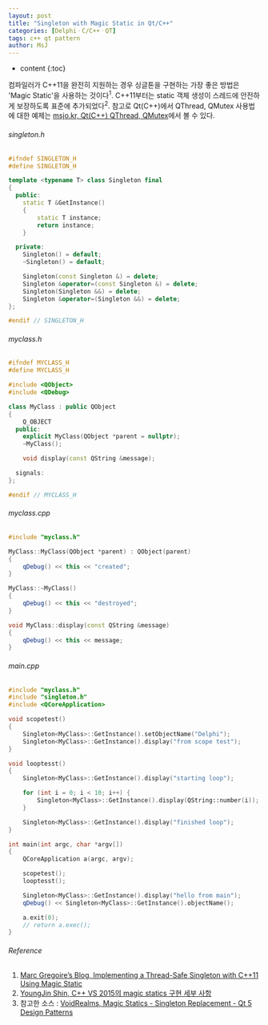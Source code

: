 ```yaml
---
layout: post
title: "Singleton with Magic Static in Qt/C++"
categories: [DelphiㆍC/C++ㆍQT]
tags: c++ qt pattern
author: MsJ
---
```


* content
{:toc}

컴파일러가 C\+\+11을 완전히 지원하는 경우 싱글톤을 구현하는 가장 좋은 방법은 'Magic Static'을 사용하는 것이다<sup>1</sup>. C\+\+11부터는 static 객체 생성이 스레드에 안전하게 보장하도록 표준에 추가되었다<sup>2</sup>. 참고로 Qt(C++)에서 QThread, QMutex 사용법에 대한 예제는 [msjo.kr, Qt(C++) QThread, QMutex](https://msjo.kr/2020/05/10/1/)에서 볼 수 있다.

###### singleton.h

```cpp
#ifndef SINGLETON_H
#define SINGLETON_H

template <typename T> class Singleton final
{
  public:
    static T &GetInstance()
    {
        static T instance;
        return instance;
    }

  private:
    Singleton() = default;
    ~Singleton() = default;

    Singleton(const Singleton &) = delete;
    Singleton &operator=(const Singleton &) = delete;
    Singleton(Singleton &&) = delete;
    Singleton &operator=(Singleton &&) = delete;
};

#endif // SINGLETON_H
```





###### myclass.h

```cpp
#ifndef MYCLASS_H
#define MYCLASS_H

#include <QObject>
#include <QDebug>

class MyClass : public QObject
{
    Q_OBJECT
  public:
    explicit MyClass(QObject *parent = nullptr);
    ~MyClass();

    void display(const QString &message);

  signals:
};

#endif // MYCLASS_H
```

###### myclass.cpp

```cpp
#include "myclass.h"

MyClass::MyClass(QObject *parent) : QObject(parent)
{
    qDebug() << this << "created";
}

MyClass::~MyClass()
{
    qDebug() << this << "destroyed";
}

void MyClass::display(const QString &message)
{
    qDebug() << this << message;
}

```

###### main.cpp

```cpp
#include "myclass.h"
#include "singleton.h"
#include <QCoreApplication>

void scopetest()
{
    Singleton<MyClass>::GetInstance().setObjectName("Delphi");
    Singleton<MyClass>::GetInstance().display("from scope test");
}

void looptesst()
{
    Singleton<MyClass>::GetInstance().display("starting loop");

    for (int i = 0; i < 10; i++) {
        Singleton<MyClass>::GetInstance().display(QString::number(i));
    }

    Singleton<MyClass>::GetInstance().display("finished loop");
}

int main(int argc, char *argv[])
{
    QCoreApplication a(argc, argv);

    scopetest();
    looptesst();

    Singleton<MyClass>::GetInstance().display("hello from main");
    qDebug() << Singleton<MyClass>::GetInstance().objectName();

    a.exit(0);
    // return a.exec();
}
```

###### Reference

1. [Marc Gregoire’s Blog, Implementing a Thread-Safe Singleton with C++11 Using Magic Static](http://www.nuonsoft.com/blog/2017/08/10/)
2. [YoungJin Shin, C\+\+ VS 2015의 magic statics 구현 세부 사항](http://www.jiniya.net/ng/2016/11/magic-statics/)
3. 참고한 소스 : [VoidRealms, Magic Statics - Singleton Replacement - Qt 5 Design Patterns](https://www.youtube.com/watch?v=q050zO-fpq0)
